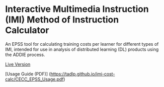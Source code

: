 # Interactive Multimedia Instruction (IMI) Method of Instruction Calculator
An EPSS tool for calculating training costs per learner for different types of IMI, intended for use in analysis of distributed learning (DL) products using the ADDIE process.

[Live Version](https://tadlp.github.io/imi-cost-calc/)

[Usage Guide (PDF)] (https://tadlp.github.io/imi-cost-calc/CECC_EPSS_Usage.pdf)
